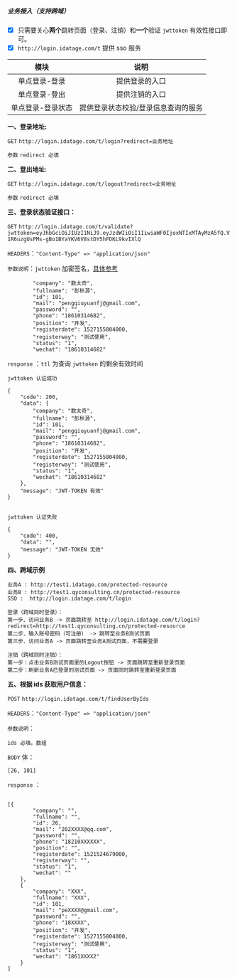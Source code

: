 ##### 业务接入（支持跨域）

* [x] 只需要关心**两个**跳转页面（登录、注销）和**一个**验证 `jwttoken` 有效性接口即可。
* [x] `http://login.idatage.com/t` 提供 sso 服务

| 模块 | 说明 |
| :---: | :---: |
| 单点登录-登录 | 提供登录的入口 |
| 单点登录-登出 | 提供注销的入口 |
| 单点登录-登录状态 | 提供登录状态校验/登录信息查询的服务 |

**一、登录地址:**

`GET` `http://login.idatage.com/t/login?redirect=业务地址`

`参数` `redirect 必填`

**二、登出地址:**

`GET` `http://login.idatage.com/t/logout?redirect=业务地址`

`参数` `redirect 必填`

**三、登录状态验证接口：**

`GET` `http://login.idatage.com/t/validate?jwttoken=eyJhbGciOiJIUzI1NiJ9.eyJzdWIiOiI1IiwiaWF0IjoxNTIxMTAyMzA5fQ.V1R6uzgUsPMs-gBo1BYaYKV6V8stDY5hFDKL9kvIXlQ`

`HEADERS`：`"Content-Type" => "application/json"`

`参数说明`：`jwttoken` 加密签名，[具体参考](http://blog.leapoahead.com/2015/09/06/understanding-jwt/)

```
        "company": "数太奇",
        "fullname": "彭秋源",
        "id": 101,
        "mail": "pengqiuyuanfj@gmail.com",
        "password": "",
        "phone": "18610314682",
        "position": "开发",
        "registerdate": 1527155804000,
        "registerway": "测试使用",
        "status": "1",
        "wechat": "18610314682"

```


`response` ：`ttl` 为查询 `jwttoken` 的剩余有效时间

```
jwttoken 认证成功

{
	"code": 200,
	"data": {
		"company": "数太奇",
		"fullname": "彭秋源",
		"id": 101,
		"mail": "pengqiuyuanfj@gmail.com",
		"password": "",
		"phone": "18610314682",
		"position": "开发",
		"registerdate": 1527155804000,
		"registerway": "测试使用",
		"status": "1",
		"wechat": "18610314682"
	},
	"message": "JWT-TOKEN 有效"
}


jwttoken 认证失败

{
    "code": 400,
    "data": "",
    "message": "JWT-TOKEN 无效"
}
```

**四、跨域示例**

```
业务A : http://test1.idatage.com/protected-resource
业务B : http://test1.qyconsulting.cn/protected-resource
SSO :  http://login.idatage.com/t/login

登录（跨域同时登录）：
第一步、访问业务B -> 页面跳转至 http://login.idatage.com/t/login?redirect=http://test1.qyconsulting.cn/protected-resource
第二步、输入账号密码（可注册） -> 跳转至业务B测试页面 
第三步、访问业务A -> 页面跳转至业务A测试页面，不需要登录

注销（跨域同时注销）：
第一步：点击业务B测试页面里的Logout按钮 -> 页面跳转至重新登录页面
第二步：刷新业务A已登录的测试页面 -> 页面同时跳转至重新登录页面
```

**五、根据 ids 获取用户信息：**

`POST` `http://login.idatage.com/t/findUserByIds`

`HEADERS`：`"Content-Type" => "application/json"`

`参数说明`：

```
ids 必填。数组
```

`BODY` 体：

```
[26, 101]
```


`response` ：

```

[{
		"company": "",
		"fullname": "",
		"id": 26,
		"mail": "202XXXX@qq.com",
		"password": "",
		"phone": "18210XXXXXX",
		"position": "",
		"registerdate": 1521524679000,
		"registerway": "",
		"status": "1",
		"wechat": ""
	},
	{
		"company": "XXX",
		"fullname": "XXX",
		"id": 101,
		"mail": "peXXXX@gmail.com",
		"password": "",
		"phone": "18XXXX",
		"position": "开发",
		"registerdate": 1527155804000,
		"registerway": "测试使用",
		"status": "1",
		"wechat": "1861XXXX2"
	}
]
```




